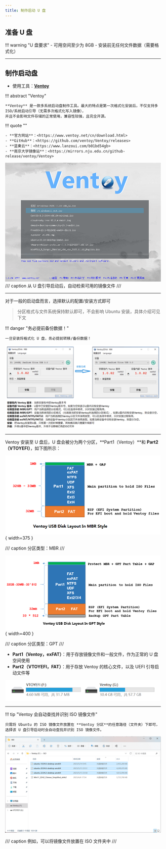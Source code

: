 ```yaml
---
title: 制作启动 U 盘
---
```


## 准备 U 盘

!!! warning "U 盘要求"
    - 可用空间至少为 8GB
    - 安装前无任何文件数据（需要格式化）

---

## 制作启动盘

- 使用工具：**[Ventoy](https://www.ventoy.net/)**

!!! abstract "Ventoy"

    **Ventoy** 是一款多系统启动盘制作工具。最大的特点是第一次格式化安装后，不仅支持多 ISO/系统启动引导（无需多次格式化写入镜像），
    并且不会影响文件存储的正常使用，兼容性较强，且完全开源。

!!! quote ""

    - **官方网站**：<https://www.ventoy.net/cn/download.html>
    - **GitHub**：<https://github.com/ventoy/Ventoy/releases>
    - **蓝奏云**：<https://www.lanzoui.com/b01bd54gb>
    - **南京大学镜像站**：<https://mirrors.nju.edu.cn/github-release/ventoy/Ventoy>

![](../../assets/images/ubuntu/ventoy-1.png)
/// caption
从 U 盘引导启动后，自动检索可用的镜像文件
///

---

对于一般的启动盘而言，选择默认的配置/安装方式即可

> 分区格式与文件系统保持默认即可，不会影响 Ubuntu 安装，具体介绍可见下文

!!! danger "务必提前备份数据！"

    一旦安装将格式化 U 盘，务必提前转移/备份数据！

![](../../assets/images/ubuntu/ventoy2disk.png)

---

Ventoy 安装至 U 盘后，U 盘会被分为两个分区，**Part1（Ventoy）**和 **Part2（VTOYEFI）**，如下图所示：

<div class="grid" markdown>

![](../../assets/images/ubuntu/ventoy-mbr.png){ width=375 }

/// caption
分区类型：MBR
///

![](../../assets/images/ubuntu/ventoy-gpt.png){ width=400 }

/// caption
分区类型：GPT
///

</div>

- **Part1（Ventoy，exFAT）**：用于存放镜像文件和一般文件，作为正常的 U 盘空间使用
- **Part2（VTOYEFI，FAT）**：用于存放 Ventoy 的核心文件，以及 UEFI 引导启动文件等

![](../../assets/images/ubuntu/ventoy-part.png)

---

!!! tip "Ventoy 会自动查找并识别 ISO 镜像文件"

    只需将 Ubuntu 的 ISO 镜像文件放置在 **Ventoy 分区**的任意路径（文件夹）下即可，选择该 U 盘引导启动时会自动查找并识别 ISO 镜像文件。

![](../../assets/images/ubuntu/ubuntu-iso.png)

/// caption
例如，可以将镜像文件放置在 ISO 文件夹中
///
